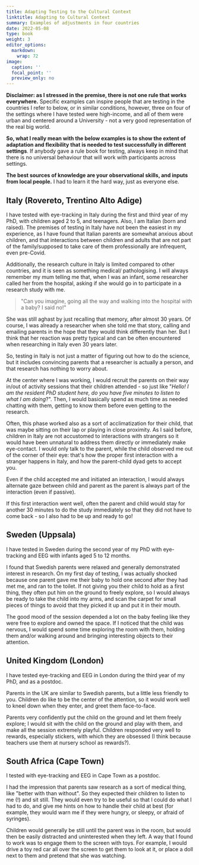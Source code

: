 ```yaml
---
title: Adapting Testing to the Cultural Context
linktitle: Adapting to Cultural Context
summary: Examples of adjustments in four countries
date: 2022-05-08
type: book
weight: 3
editor_options: 
  markdown: 
    wrap: 72
image:
  caption: ''
  focal_point: ''
  preview_only: no
---
```


**Disclaimer: as I stressed in the premise, there is not one rule that
works everywhere.** Specific examples can inspire people that are
testing in the countries I refer to below, or in similar conditions,
however, three on four of the settings where I have tested were
high-income, and all of them were urban and centered around a
University - not a very good representation of the real big world.

**So, what I really mean with the below examples is to show the extent
of adaptation and flexibility that is needed to test successfully in
different settings**. If anybody gave a rule book for testing, always
keep in mind that there is no universal behaviour that will work with
participants across settings.

**The best sources of knowledge are your observational skills, and
inputs from local people.** I had to learn it the hard way, just as
everyone else.

## Italy (Rovereto, Trentino Alto Adige)

I have tested with eye-tracking in Italy during the first and third year
of my PhD, with children aged 2 to 5, and teenagers. Also, I am Italian
(born and raised). The premises of testing in Italy have not been the
easiest in my experience, as I have found that Italian parents are
somewhat anxious about children, and that interactions between children
and adults that are not part of the family/supposed to take care of them
professionally are infrequent, even pre-Covid.

Additionally, the research culture in Italy is limited compared to other
countries, and it is seen as something medical/ pathologising. I will
always remember my mum telling me that, when I was an infant, some
researcher called her from the hospital, asking if she would go in to
participate in a research study with me.

> "Can you imagine, going all the way and walking into the hospital with
> a baby? I said no!"

She was still aghast by just recalling that memory, after almost 30
years. Of course, I was already a researcher when she told me that
story, calling and emailing parents in the hope that they would think
differently than her. But I think that her reaction was pretty typical
and can be often encountered when researching in Italy even 30 years
later.

So, testing in Italy is not just a matter of figuring out how to do the
science, but it includes convincing parents that a researcher is
actually a person, and that research has nothing to worry about.

At the center where I was working, I would recruit the parents on their
way in/out of activity sessions that their children attended - so just
like "*Hello! I am the resident PhD student here, do you have five
minutes to listen to what I am doing*?". Then, I would basically spend
as much time as needed chatting with them, getting to know them before
even getting to the research.

Often, this phase worked also as a sort of acclimatization for their
child, that was maybe sitting on their lap or playing in close
proximity. As I said before, children in Italy are not accustomed to
interactions with strangers so it would have been unnatural to address
them directly or immediately make eye-contact. I would only talk to the
parent, while the child observed me out of the corner of their eye:
that's how the proper first interaction with a stranger happens in
Italy, and how the parent-child dyad gets to accept you.

Even if the child accepted me and initiated an interaction, I would
always alternate gaze between child and parent as the parent is always
part of the interaction (even if passive).

If this first interaction went well, often the parent and child would
stay for another 30 minutes to do the study immediately so that they did
not have to come back - so I also had to be up and ready to go!

## Sweden (Uppsala)

I have tested in Sweden during the second year of my PhD with
eye-tracking and EEG with infants aged 5 to 12 months.

I found that Swedish parents were relaxed and generally demonstrated
interest in research. On my first day of testing, I was actually shocked
because one parent gave me their baby to hold one second after they had
met me, and ran to the toilet. If not giving you their child to hold as
a first thing, they often put him on the ground to freely explore, so I
would always be ready to take the child into my arms, and scan the
carpet for small pieces of things to avoid that they picked it up and
put it in their mouth.

The good mood of the session depended a lot on the baby feeling like
they were free to explore and owned the space. If I noticed that the
child was nervous, I would spend some time exploring the room with them,
holding them and/or walking around and bringing interesting objects to
their attention.

## United Kingdom (London)

I have tested eye-tracking and EEG in London during the third year of my
PhD, and as a postdoc.

Parents in the UK are similar to Swedish parents, but a little less
friendly to you. Children do like to be the center of the attention, so
it would work well to kneel down when they enter, and greet them
face-to-face.

Parents very confidently put the child on the ground and let them freely
explore; I would sit with the child on the ground and play with them,
and make all the session extremely playful. Children responded very well
to rewards, especially stickers, with which they are obsessed (I think
because teachers use them at nursery school as rewards?).

## South Africa (Cape Town)

I tested with eye-tracking and EEG in Cape Town as a postdoc.

I had the impression that parents saw research as a sort of medical
thing, like "better with than without". So they expected their children
to listen to me (!) and sit still. They would even try to be useful so
that I could do what I had to do, and give me hints on how to handle
their child at best (for example, they would warn me if they were
hungry, or sleepy, or afraid of syringes).

Children would generally be still until the parent was in the room, but
would then be easily distracted and uninterested when they left. A way
that I found to work was to engage them to the screen with toys. For
example, I would drive a toy red car all over the screen to get them to
look at it, or place a doll next to them and pretend that she was
watching.

